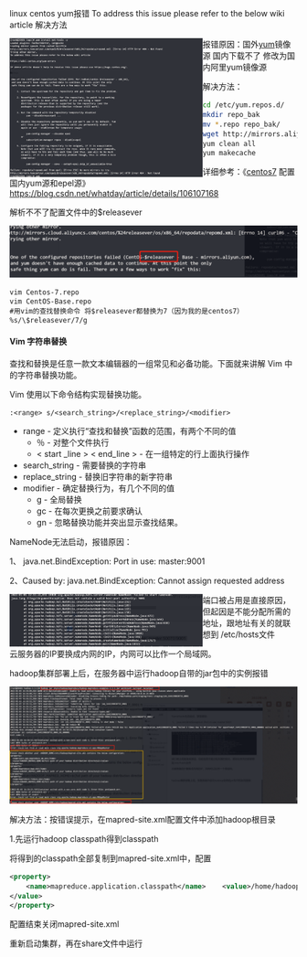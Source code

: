 linux centos yum报错 To address this issue please refer to the below wiki article 解决方法

<img src="img/image-20220101212939753.png" alt="image-20220101212939753" style="zoom:33%;float:left" />

报错原因：国外[yum](https://so.csdn.net/so/search?q=yum)镜像源 国内下载不了 修改为国内阿里yum镜像源

解决方法：

```bash
cd /etc/yum.repos.d/
mkdir repo_bak
mv *.repo repo_bak/
wget http://mirrors.aliyun.com/repo/Centos-7.repo
yum clean all
yum makecache
```

详细参考：《[centos7](https://so.csdn.net/so/search?q=centos7) 配置国内yum源和epel源》https://blog.csdn.net/whatday/article/details/106107168

解析不不了配置文件中的$releasever

![image-20220101213224717](img/image-20220101213224717.png)

```shell
vim Centos-7.repo
vim CentOS-Base.repo
#用vim的查找替换命令 将$releasever都替换为7（因为我的是centos7）
%s/\$releasever/7/g
```

#### Vim 字符串替换

查找和替换是任意一款文本编辑器的一组常见和必备功能。下面就来讲解 Vim 中的字符串替换功能。

Vim 使用以下命令结构实现替换功能。

```
:<range> s/<search_string>/<replace_string>/<modifier>
```

- range - 定义执行“查找和替换”函数的范围，有两个不同的值
  - ％ - 对整个文件执行
  - < start _line > < end_line > - 在一组特定的行上面执行操作
- search_string - 需要替换的字符串
- replace_string - 替换旧字符串的新字符串
- modifier - 确定替换行为，有几个不同的值
  - g - 全局替换
  - gc - 在每次更换之前要求确认
  - gn - 忽略替换功能并突出显示查找结果。





NameNode无法启动，报错原因：

 1、 java.net.BindException: Port in use: master:9001

 2、Caused by: java.net.BindException: Cannot assign requested address

<img src="img/image-20220101223611130.png" alt="image-20220101223611130" style="zoom:33%;float:left;" />

端口被占用是直接原因，但起因是不能分配所需的地址，跟地址有关的就联想到 /etc/hosts文件

云服务器的IP要换成内网的IP，内网可以比作一个局域网。 



hadoop集群部署上后，在服务器中运行hadoop自带的jar包中的实例报错

![image-20220103164220531](img/image-20220103164220531.png)

解决方法：按错误提示，在mapred-site.xml配置文件中添加hadoop根目录

1.先运行hadoop classpath得到classpath

将得到的classpath全部复制到mapred-site.xml中，配置

```xml
<property> 
    <name>mapreduce.application.classpath</name>    <value>/home/hadoop/app/hadoop/etc/hadoop:/home/hadoop/app/hadoop/share/hadoop/common/lib/*:/home/hadoop/app/hadoop/share/hadoop/common/*:/home/hadoop/app/hadoop/share/hadoop/hdfs:/home/hadoop/app/hadoop/share/hadoop/hdfs/lib/*:/home/hadoop/app/hadoop/share/hadoop/hdfs/*:/home/hadoop/app/hadoop/share/hadoop/mapreduce/*:/home/hadoop/app/hadoop/share/hadoop/yarn:/home/hadoop/app/hadoop/share/hadoop/yarn/lib/*:/home/hadoop/app/hadoop/share/hadoop/yarn/*
</value>
</property>

```

配置结束关闭mapred-site.xml

重新启动集群，再在share文件中运行